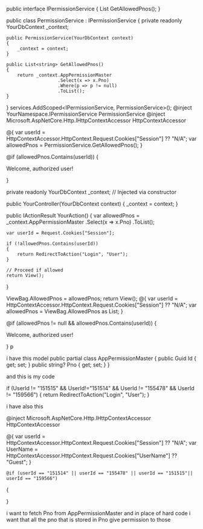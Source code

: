 public interface IPermissionService
{
    List<string> GetAllowedPnos();
}

public class PermissionService : IPermissionService
{
    private readonly YourDbContext _context;

    public PermissionService(YourDbContext context)
    {
        _context = context;
    }

    public List<string> GetAllowedPnos()
    {
        return _context.AppPermissionMaster
                       .Select(x => x.Pno)
                       .Where(p => p != null)
                       .ToList();
    }
}
services.AddScoped<IPermissionService, PermissionService>();
@inject YourNamespace.IPermissionService PermissionService
@inject Microsoft.AspNetCore.Http.IHttpContextAccessor HttpContextAccessor

@{
    var userId = HttpContextAccessor.HttpContext.Request.Cookies["Session"] ?? "N/A";
    var allowedPnos = PermissionService.GetAllowedPnos();
}

@if (allowedPnos.Contains(userId))
{
    <p>Welcome, authorized user!</p>
}



private readonly YourDbContext _context; // Injected via constructor

public YourController(YourDbContext context)
{
    _context = context;
}

public IActionResult YourAction()
{
    var allowedPnos = _context.AppPermissionMaster
                         .Select(x => x.Pno)
                         .ToList();

    var userId = Request.Cookies["Session"];

    if (!allowedPnos.Contains(userId))
    {
        return RedirectToAction("Login", "User");
    }

    // Proceed if allowed
    return View();
}

ViewBag.AllowedPnos = allowedPnos;
return View();
@{
    var userId = HttpContextAccessor.HttpContext.Request.Cookies["Session"] ?? "N/A";
    var allowedPnos = ViewBag.AllowedPnos as List<string>;
}

@if (allowedPnos != null && allowedPnos.Contains(userId))
{
    <p>Welcome, authorized user!</p>
}
p


i have this model 
 public partial class AppPermissionMaster
 {
     public Guid Id { get; set; }
     public string? Pno { get; set; }
 }

and this is my code 

if (UserId != "151515" && UserId!="151514" && UserId != "155478" && UserId != "159566")
{
    return RedirectToAction("Login", "User");
}


i have also this 

@inject Microsoft.AspNetCore.Http.IHttpContextAccessor HttpContextAccessor

@{
    var userId = HttpContextAccessor.HttpContext.Request.Cookies["Session"] ?? "N/A";
    var UserName = HttpContextAccessor.HttpContext.Request.Cookies["UserName"] ?? "Guest";
}


    @if (userId == "151514" || userId == "155478" || userId == "151515"|| userId == "159566")
{

}


i want to fetch Pno from AppPermissionMaster and in place of hard code i want that all the pno that is stored in Pno give permission to those
